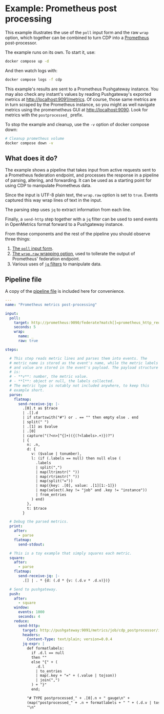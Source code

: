 # Example: Prometheus post processing

This example illustrates the use of the `poll` input form and the raw
`wrap` option, which together can be combined to turn CDP into a
[Prometheus](https://prometheus.io/) post-processor.

The example runs on its own. To start it, use:

```bash
docker compose up -d
```

And then watch logs with:

```bash
docker compose logs -f cdp
```

This example's results are sent to a Prometheus Pushgateway
instance. You may also check any instant's values by reading
Pushgateway's exported metrics at <http://localhost:9091/metrics>. Of
course, those same metrics are in turn scraped by the Prometheus
instance, so you might as well navigate metrics using the promemetheus
GUI at <http://localhost:9090>. Look for metrics with the
`postprocessed_` prefix.

To stop the example and cleanup, use the `-v` option of docker
compose down:

```bash
# Cleanup prometheus volume
docker compose down -v
```

## What does it do?

The example shows a pipeline that takes input from active requests
sent to a Prometheus federation endpoint, and processes the response
in a pipeline of parsing, altering, and forwarding. It can be used as
a starting point for using CDP to manipulate Prometheus data.

Since the input is UTF-8 plain text, the `wrap.raw` option is set to
`true`. Events captured this way wrap lines of text in the input.

The parsing step uses `jq` to extract information from each line.

Finally, a `send-http` step together with a `jq` filter can be used to
send events in OpenMetrics format forward to a Pushgateway instance.

From these components and the rest of the pipeline you should observe
three things:
1. [The `poll` input form](/../../#poll).
1. [The `wrap.raw` wrapping option](/../../#wrapping), used to
   tollerate the output of Prometheus' federation endpoint.
1. Various uses of [`jq` filters](/../../#about-jq-expressions) to
   manipulate data.

## Pipeline file

A copy of the [pipeline file](pipeline.yaml) is included here for
convenience.

```yaml
---
name: "Prometheus metrics post-processing"

input:
  poll:
    target: http://prometheus:9090/federate?match[]=prometheus_http_requests_total
    seconds: 5
    wrap:
      name: _
      raw: true

steps:

  # This step reads metric lines and parses them into events. The
  # metric name is stored as the event's name, while the metric labels
  # and value are stored in the event's payload. The payload structure
  # is:
  # - **v**: number, the metric value.
  # - **l**: object or null, the labels collected.
  # The metric type is notably not included anywhere, to keep this
  # example short.
  parse:
    flatmap:
      send-receive-jq: |-
        .[0].t as $trace
        | .[].d
        | if startswith("#") or . == "" then empty else . end
        | split(" ")
        | .[1] as $value
        | .[0]
        | capture("(?<n>[^{]+)({(?<labels>.+)})?")
        | {
          n: .n,
          d: {
            v: ($value | tonumber),
            l: (if (.labels == null) then null else (
              .labels
              | split(",")
              | map(ltrimstr(" "))
              | map(rtrimstr(" "))
              | map(split("="))
              | map({key: .[0], value: .[1][1:-1]})
              | map(select(.key != "job" and .key != "instance"))
              | from_entries
            ) end)
          },
          t: $trace
        }

  # Debug the parsed metrics.
  print:
    after:
      - parse
    flatmap:
      send-stdout:

  # This is a toy example that simply squares each metric.
  square:
    after:
      - parse
    flatmap:
      send-receive-jq: |-
        .[] | . * {d: (.d * {v: (.d.v * .d.v)})}

  # Send to pushgateway.
  push:
    after:
      - square
    window:
      events: 1000
      seconds: 4
    reduce:
      send-http:
        target: http://pushgateway:9091/metrics/job/cdp_postprocessor/instance/cdp
        headers:
          Content-Type: text/plain; version=0.0.4
        jq-expr: |
          def formatlabels:
            if .d.l == null
            then ""
            else "{" + (
              .d.l
              | to_entries
              | map(.key + "=" + (.value | tojson))
              | join(",")
            ) + "}"
            end;

          "# TYPE postprocessed_" + .[0].n + " gauge\n" +
          (map("postprocessed_" + .n + formatlabels + " " + (.d.v | tostring)) | join("\n")) +
          "\n"

```
